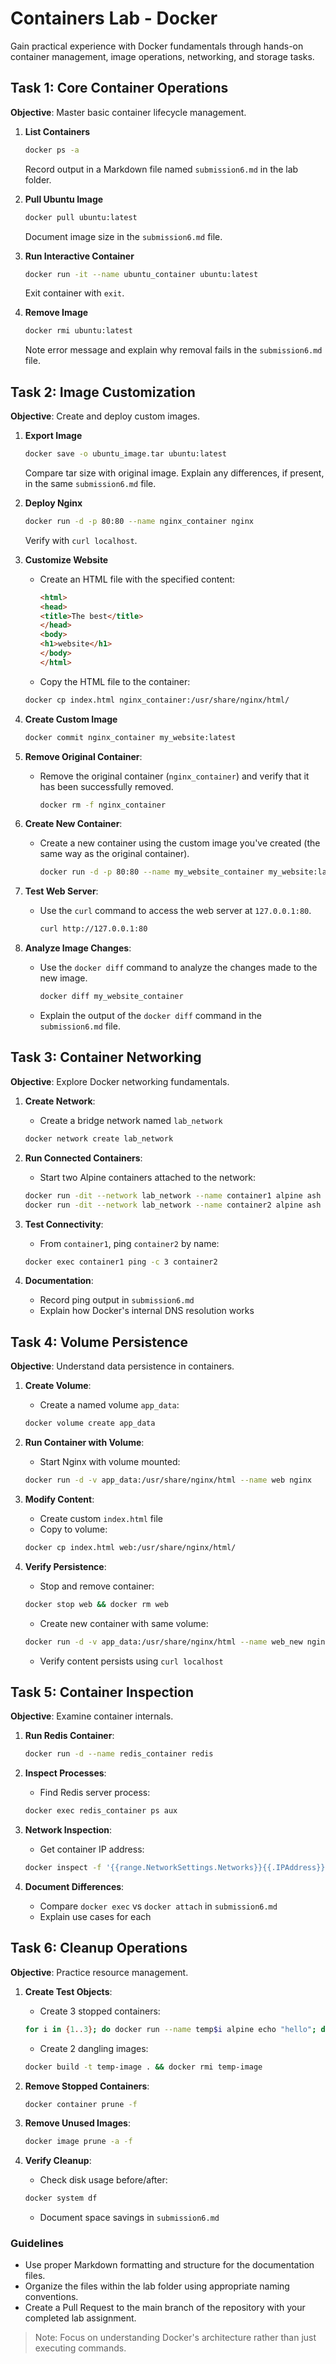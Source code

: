 # Containers Lab - Docker

Gain practical experience with Docker fundamentals through hands-on container management, image operations, networking, and storage tasks.

## Task 1: Core Container Operations

**Objective**: Master basic container lifecycle management.

1. **List Containers**

   ```sh
   docker ps -a
   ```

   Record output in a Markdown file named `submission6.md` in the lab folder.

2. **Pull Ubuntu Image**

   ```sh
   docker pull ubuntu:latest
   ```

   Document image size in the `submission6.md` file.

3. **Run Interactive Container**
  
   ```sh
   docker run -it --name ubuntu_container ubuntu:latest
   ```

   Exit container with `exit`.

4. **Remove Image**

   ```sh
   docker rmi ubuntu:latest
   ```

   Note error message and explain why removal fails in the `submission6.md` file.

## Task 2: Image Customization

**Objective**: Create and deploy custom images.

1. **Export Image**

   ```sh
   docker save -o ubuntu_image.tar ubuntu:latest
   ```

   Compare tar size with original image. Explain any differences, if present, in the same `submission6.md` file.

2. **Deploy Nginx**

   ```sh
   docker run -d -p 80:80 --name nginx_container nginx
   ```

   Verify with `curl localhost`.

3. **Customize Website**

   - Create an HTML file with the specified content:

     ```html
     <html>
     <head>
     <title>The best</title>
     </head>
     <body>
     <h1>website</h1>
     </body>
     </html>
     ```

   - Copy the HTML file to the container:

   ```sh
   docker cp index.html nginx_container:/usr/share/nginx/html/
   ```

4. **Create Custom Image**

   ```sh
   docker commit nginx_container my_website:latest
   ```

5. **Remove Original Container**:
   - Remove the original container (`nginx_container`) and verify that it has been successfully removed.

     ```sh
     docker rm -f nginx_container
     ```

6. **Create New Container**:
   - Create a new container using the custom image you've created (the same way as the original container).

     ```sh
     docker run -d -p 80:80 --name my_website_container my_website:latest
     ```

7. **Test Web Server**:
   - Use the `curl` command to access the web server at `127.0.0.1:80`.

     ```sh
     curl http://127.0.0.1:80
     ```

8. **Analyze Image Changes**:
   - Use the `docker diff` command to analyze the changes made to the new image.

     ```sh
     docker diff my_website_container
     ```

   - Explain the output of the `docker diff` command in the `submission6.md` file.

## Task 3: Container Networking

**Objective**: Explore Docker networking fundamentals.

1. **Create Network**:
   - Create a bridge network named `lab_network`

   ```sh
   docker network create lab_network
   ```

2. **Run Connected Containers**:
   - Start two Alpine containers attached to the network:

   ```sh
   docker run -dit --network lab_network --name container1 alpine ash
   docker run -dit --network lab_network --name container2 alpine ash
   ```

3. **Test Connectivity**:
   - From `container1`, ping `container2` by name:

   ```sh
   docker exec container1 ping -c 3 container2
   ```

4. **Documentation**:
   - Record ping output in `submission6.md`
   - Explain how Docker's internal DNS resolution works

## Task 4: Volume Persistence

**Objective**: Understand data persistence in containers.

1. **Create Volume**:
   - Create a named volume `app_data`:

   ```sh
   docker volume create app_data
   ```

2. **Run Container with Volume**:
   - Start Nginx with volume mounted:

   ```sh
   docker run -d -v app_data:/usr/share/nginx/html --name web nginx
   ```

3. **Modify Content**:
   - Create custom `index.html` file
   - Copy to volume:

   ```sh
   docker cp index.html web:/usr/share/nginx/html/
   ```

4. **Verify Persistence**:
   - Stop and remove container:

   ```sh
   docker stop web && docker rm web
   ```

   - Create new container with same volume:

   ```sh
   docker run -d -v app_data:/usr/share/nginx/html --name web_new nginx
   ```

   - Verify content persists using `curl localhost`

## Task 5: Container Inspection

**Objective**: Examine container internals.

1. **Run Redis Container**:

   ```sh
   docker run -d --name redis_container redis
   ```

2. **Inspect Processes**:
   - Find Redis server process:

   ```sh
   docker exec redis_container ps aux
   ```

3. **Network Inspection**:
   - Get container IP address:

   ```sh
   docker inspect -f '{{range.NetworkSettings.Networks}}{{.IPAddress}}{{end}}' redis_container
   ```

4. **Document Differences**:
   - Compare `docker exec` vs `docker attach` in `submission6.md`
   - Explain use cases for each

## Task 6: Cleanup Operations

**Objective**: Practice resource management.

1. **Create Test Objects**:
   - Create 3 stopped containers:

   ```sh
   for i in {1..3}; do docker run --name temp$i alpine echo "hello"; done
   ```

   - Create 2 dangling images:

   ```sh
   docker build -t temp-image . && docker rmi temp-image
   ```

2. **Remove Stopped Containers**:

   ```sh
   docker container prune -f
   ```

3. **Remove Unused Images**:

   ```sh
   docker image prune -a -f
   ```

4. **Verify Cleanup**:
   - Check disk usage before/after:

   ```sh
   docker system df
   ```

   - Document space savings in `submission6.md`

### Guidelines

- Use proper Markdown formatting and structure for the documentation files.
- Organize the files within the lab folder using appropriate naming conventions.
- Create a Pull Request to the main branch of the repository with your completed lab assignment.

> Note: Focus on understanding Docker's architecture rather than just executing commands.
